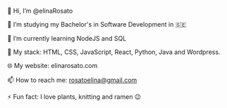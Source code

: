 👋 Hi, I’m @elinaRosato

🔭 I’m studying my Bachelor's in Software Development in 🇸🇪

🌱 I’m currently learning NodeJS and SQL

🎒 My stack: HTML, CSS, JavaScript, React, Python, Java and Wordpress. 

🌐 My website: elinarosato.com

📫 How to reach me: rosatoelina@gmail.com

⚡ Fun fact: I love plants, knitting and ramen 😉

<!---
elinaRosato/elinaRosato is a ✨ special ✨ repository because its `README.md` (this file) appears on your GitHub profile.
You can click the Preview link to take a look at your changes.
--->
